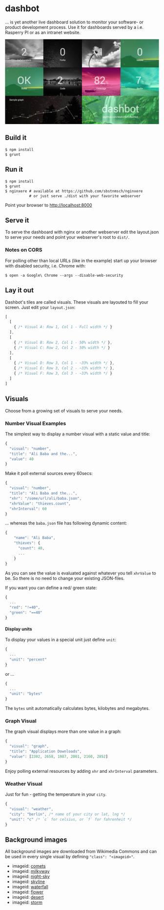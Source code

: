 # dashbot

... is yet another live dashboard solution to monitor your software- or
product development process. Use it for dashboards served by a i.e.
Rasperry PI or as an intranet website.

![](app/examples/screenshot.png "Looks like")

## Build it

```shell
$ npm install
$ grunt
```

## Run it

```shell
$ npm install
$ grunt
$ nginxere # available at https://github.com/sbstnmsch/nginxere
           # or just serve ./dist with your favorite webserver
```

Point your browser to [http://localhost:8000](http://localhost:8000)

## Serve it
To serve the dashboard with nginx or another webserver edit the layout.json to
serve your needs and point your webserver's root to `dist/`.

### Notes on CORS
For polling other than local URLs (like in the example) start up your browser
with disabled security, i.e. Chrome with:

```shell
$ open -a Google\ Chrome --args --disable-web-security
```

## Lay it out
Dashbot's tiles are called visuals. These visuals are layouted to fill your
screen. Just edit your `layout.json`:

```javascript
[
  [
    { /* Visual A: Row 1, Col 1 - Full width */ }
  ],
  [
    { /* Visual B: Row 2, Col 1 - 50% width */ },
    { /* Visual C: Row 2, Col 2 - 50% width */ }
  ],
  [
    { /* Visual D: Row 3, Col 1 - ~33% width */ },
    { /* Visual E: Row 3, Col 2 - ~33% width */ },
    { /* Visual F: Row 3, Col 3 - ~33% width */ }
  ]
]
```

## Visuals
Choose from a growing set of visuals to serve your needs.

### Number Visual Examples
The simplest way to display a number visual with a static value and title:

```javascript
{
  "visual": "number",
  "title": "Ali Baba and the...",
  "value": 40
}
```

Make it poll external sources every 60secs:

```javascript
{
  "visual": "number",
  "title": "Ali Baba and the...",
  "xhr": "/some/url/ali/baba.json",
  "xhrValue": "thieves.count",
  "xhrInterval": 60
}
```

... whereas the `baba.json` file has following dynamic content:

```javascript
{
    "name": "Ali Baba",
    "thieves": {
      "count": 40,
      ...
    }
}
```

As you can see the value is evaluated against whatever you tell `xhrValue`
to be. So there is no need to change your existing JSON-files.

If you want you can define a red/ green state:

```javascript
{
  ...
  "red": "!=40",
  "green": "==40"
}
```

#### Display units
To display your values in a special unit just define `unit`:

```javascript
{
  ...
  "unit": "percent"
}
```

or ...

```javascript
{
  ...
  "unit": "bytes"
}
```

The `bytes` unit automatically calculates bytes, kilobytes and megabytes.


### Graph Visual
The graph visual displays more than one value in a graph:

```javascript
{
  "visual": "graph",
  "title": "Application Downloads",
  "value": [2302, 2658, 1987, 2001, 2160, 2852]
}
```

Enjoy polling external resources by adding `xhr` and `xhrInterval`
parameters.

### Weather Visual
Just for fun - getting the temperature in your `city`.

```javascript
{
  "visual": "weather",
  "city": "berlin", /* name of your city or lat, lng */
  "unit": "c" /* `c` for celsius, or `f` for fahrenheit */
}
```

## Background images
All background images are downloaded from Wikimedia Commons and can be used in
every single visual by defining `"class": "<imageid>"`.

- imageid: [comets](http://upload.wikimedia.org/wikipedia/commons/a/a2/Comets_and_Shooting_Stars_Dance_Over_Paranal_%28wallpaper%29.jpg)
- imageid: [milkyway](http://upload.wikimedia.org/wikipedia/commons/1/1e/Forest-night-sky-spruce-trees-stars_-_West_Virginia_-_ForestWander.jpg)
- imageid: [night-sky](http://upload.wikimedia.org/wikipedia/commons/5/5e/Bright_Stars_of_Milky_Way_on_the_Dark_blue_Sky_of_Astronomy.jpg)
- imageid: [skyline](http://upload.wikimedia.org/wikipedia/commons/2/21/The_New_York_City_skyline_just_before_sunrise_December_17,_2011.jpg)
- imageid: [waterfall](http://upload.wikimedia.org/wikipedia/commons/3/36/Hopetoun_falls.jpg)
- imageid: [flower](http://upload.wikimedia.org/wikipedia/commons/0/03/%28www.mrlupen.com%29_nature_0091.jpg)
- imageid: [desert](http://upload.wikimedia.org/wikipedia/commons/7/75/Mojave_Desert-2067.jpg)
- imageid: [storm](http://upload.wikimedia.org/wikipedia/commons/0/04/Storm_over_Miami_Beach.jpg)
